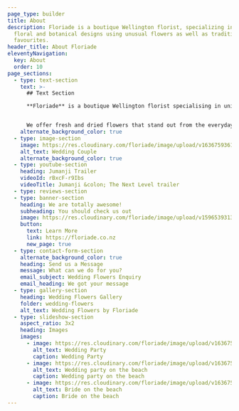 ```yaml
---
page_type: builder
title: About
description: Floriade is a boutique Wellington florist, specializing in unique
  floral and botanical designs using unusual flowers as well as traditional
  favourites.
header_title: About Floriade
eleventyNavigation:
  key: About
  order: 10
page_sections:
  - type: text-section
    text: >-
      ## Text Section

      **Floriade** is a boutique Wellington florist specialising in unique fresh and dried floral arrangements. We believe that flowers delight the senses and bring an emotional response through colour, fragrance, texture and composition.


      We offer fresh and dried flowers that stand out from the everyday because we like to use unusual flowers and foliage as well as traditional favourites in our designs. Every floral arrangement we create is bespoke and individual.
    alternate_background_color: true
  - type: image-section
    image: https://res.cloudinary.com/floriade/image/upload/v1636759361/wedding-flowers/wpwmhtkp1vf0ufdkzs7v.jpg
    alt_text: Wedding Couple
    alternate_background_color: true
  - type: youtube-section
    heading: Jumanji Trailer
    videoId: rBxcF-r9Ibs
    videoTitle: Jumanji &colon; The Next Level trailer
  - type: reviews-section
  - type: banner-section
    heading: We are totally awesome!
    subheading: You should check us out
    image: https://res.cloudinary.com/floriade/image/upload/v1596539313/fresh-flowers/fresh-flowers-by-floriade-00060.jpg
    button:
      text: Learn More
      link: https://floriade.co.nz
      new_page: true
  - type: contact-form-section
    alternate_background_color: true
    heading: Send us a Message
    message: What can we do for you?
    email_subject: Wedding Flowers Enquiry
    email_heading: We got your message
  - type: gallery-section
    heading: Wedding Flowers Gallery
    folder: wedding-flowers
    alt_text: Wedding Flowers by Floriade
  - type: slideshow-section
    aspect_ratio: 3x2
    heading: Images
    images:
      - image: https://res.cloudinary.com/floriade/image/upload/v1636759620/wedding-flowers/t8u5p0hym29ck42mcgcv.jpg
        alt_text: Wedding Party
        caption: Wedding Party
      - image: https://res.cloudinary.com/floriade/image/upload/v1636759521/wedding-flowers/t8j4zcan2ltnnjstlydx.jpg
        alt_text: Wedding party on the beach
        caption: Wedding party on the beach
      - image: https://res.cloudinary.com/floriade/image/upload/v1636759320/wedding-flowers/fo4zll73ippstpttup3q.jpg
        alt_text: Bride on the beach
        caption: Bride on the beach
---
```

